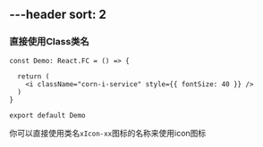 ---header
sort: 2
---

### 直接使用Class类名

```tsx
const Demo: React.FC = () => {

  return (
    <i className="corn-i-service" style={{ fontSize: 40 }} />
  )
}

export default Demo
```

你可以直接使用类名`xIcon-xx`图标的名称来使用icon图标
